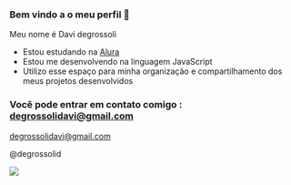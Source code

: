 ### Bem vindo a o meu perfil 👋


Meu nome é Davi degrossoli

- Estou estudando na [Alura](https://www.alura.com.br)
- Estou me desenvolvendo na linguagem JavaScript
- Utilizo esse espaço para minha organização e compartilhamento dos meus projetos desenvolvidos

### Você pode entrar em contato comigo : degrossolidavi@gmail.com

degrossolidavi@gmail.com

@degrossolid

![](https://media1.tenor.com/m/7twZo7zmVvUAAAAd/calming-down-queen-elizabeth-ii.gif)

